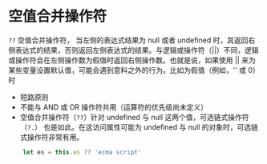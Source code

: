 # 空值合并操作符

`??` 空值合并操作符， 当左侧的表达式结果为 null 或者 undefined 时，其返回右侧表达式的结果，否则返回左侧表达式的结果。与逻辑或操作符（||）不同，逻辑或操作符会在左侧操作数为假值时返回右侧操作数。也就是说，如果使用 || 来为某些变量设置默认值，可能会遇到意料之外的行为。比如为假值（例如，'' 或 0）时

* 短路原则
* 不能与 AND 或 OR 操作符共用（运算符的优先级尚未定义）
* 空值合并操作符（`??`）针对 undefined 与 null 这两个值，可选链式操作符（`?.`） 也是如此。在这访问属性可能为 undefined 与 null 的对象时，可选链式操作符非常有用。
```js
    let es = this.es ?? 'ecma script'
```